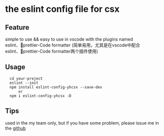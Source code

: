 # the eslint config file for csx
## Feature
  simple to use && easy to use in vscode with the plugins named eslint、prettier-Code formatter (简单易用，尤其是在vscode中配合eslint、prettier-Code formatter两个插件使用)
## Usage
  ```
    cd your-project 
    eslint --init
    npm install eslint-config-yhcsx --save-dev 
        or 
    npm i eslint-config-yhcsx -D
  ```
## Tips
  used in the my team only, but if you have some problem, please issue me in the [github](https://github.com/webhaoying/npmCsxEslintConfig)

